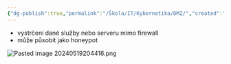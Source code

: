 ```yaml
---
{"dg-publish":true,"permalink":"/Škola/IT/Kybernetika/DMZ/","created":"2024-05-19T20:40:25.905+02:00","updated":"2024-05-19T20:44:16.302+02:00"}
---
```


- vystrčení dané služby nebo serveru mimo firewall
- může působit jako honeypot

![Pasted image 20240519204416.png](/img/user/Images/Pasted%20image%2020240519204416.png)